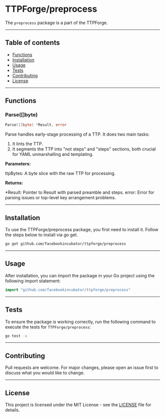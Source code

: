 # TTPForge/preprocess

The `preprocess` package is a part of the TTPForge.

---

## Table of contents

- [Functions](#functions)
- [Installation](#installation)
- [Usage](#usage)
- [Tests](#tests)
- [Contributing](#contributing)
- [License](#license)

---

## Functions

### Parse([]byte)

```go
Parse([]byte) *Result, error
```

Parse handles early-stage processing of a TTP. It does two main tasks:
1) It lints the TTP.
2) It segments the TTP into "not steps" and "steps" sections, both crucial
for YAML unmarshalling and templating.

**Parameters:**

ttpBytes: A byte slice with the raw TTP for processing.

**Returns:**

*Result: Pointer to Result with parsed preamble and steps.
error: Error for parsing issues or top-level key arrangement problems.

---

## Installation

To use the TTPForge/preprocess package, you first need to install it.
Follow the steps below to install via go get.

```bash
go get github.com/facebookincubator/ttpforge/preprocess
```

---

## Usage

After installation, you can import the package in your Go project
using the following import statement:

```go
import "github.com/facebookincubator/ttpforge/preprocess"
```

---

## Tests

To ensure the package is working correctly, run the following
command to execute the tests for `TTPForge/preprocess`:

```bash
go test -v
```

---

## Contributing

Pull requests are welcome. For major changes,
please open an issue first to discuss what
you would like to change.

---

## License

This project is licensed under the MIT
License - see the [LICENSE](../LICENSE)
file for details.

